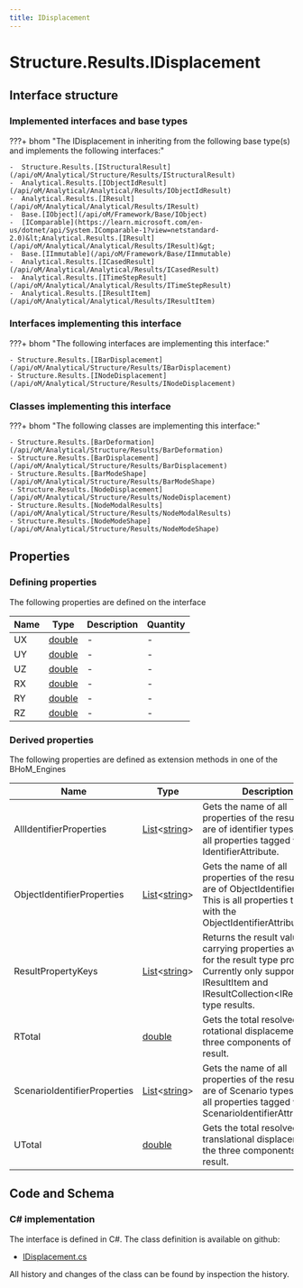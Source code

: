 ```yaml
---
title: IDisplacement
---
```


# Structure.Results.IDisplacement



## Interface structure

### Implemented interfaces and base types

???+ bhom "The IDisplacement in inheriting from the following base type(s) and implements the following interfaces:"

    -  Structure.Results.[IStructuralResult](/api/oM/Analytical/Structure/Results/IStructuralResult)
    -  Analytical.Results.[IObjectIdResult](/api/oM/Analytical/Analytical/Results/IObjectIdResult)
    -  Analytical.Results.[IResult](/api/oM/Analytical/Analytical/Results/IResult)
    -  Base.[IObject](/api/oM/Framework/Base/IObject)
    -  [IComparable](https://learn.microsoft.com/en-us/dotnet/api/System.IComparable-1?view=netstandard-2.0)&lt;Analytical.Results.[IResult](/api/oM/Analytical/Analytical/Results/IResult)&gt;
    -  Base.[IImmutable](/api/oM/Framework/Base/IImmutable)
    -  Analytical.Results.[ICasedResult](/api/oM/Analytical/Analytical/Results/ICasedResult)
    -  Analytical.Results.[ITimeStepResult](/api/oM/Analytical/Analytical/Results/ITimeStepResult)
    -  Analytical.Results.[IResultItem](/api/oM/Analytical/Analytical/Results/IResultItem)


### Interfaces implementing this interface

???+ bhom "The following interfaces are implementing this interface:"

    - Structure.Results.[IBarDisplacement](/api/oM/Analytical/Structure/Results/IBarDisplacement)
    - Structure.Results.[INodeDisplacement](/api/oM/Analytical/Structure/Results/INodeDisplacement)


### Classes implementing this interface

???+ bhom "The following classes are implementing this interface:"

    - Structure.Results.[BarDeformation](/api/oM/Analytical/Structure/Results/BarDeformation)
    - Structure.Results.[BarDisplacement](/api/oM/Analytical/Structure/Results/BarDisplacement)
    - Structure.Results.[BarModeShape](/api/oM/Analytical/Structure/Results/BarModeShape)
    - Structure.Results.[NodeDisplacement](/api/oM/Analytical/Structure/Results/NodeDisplacement)
    - Structure.Results.[NodeModalResults](/api/oM/Analytical/Structure/Results/NodeModalResults)
    - Structure.Results.[NodeModeShape](/api/oM/Analytical/Structure/Results/NodeModeShape)


## Properties



### Defining properties

The following properties are defined on the interface

| Name             | Type             | Description      | Quantity         |
|------------------|------------------|------------------|------------------|
| UX | [double](https://learn.microsoft.com/en-us/dotnet/api/System.Double?view=netstandard-2.0) | - | - |
| UY | [double](https://learn.microsoft.com/en-us/dotnet/api/System.Double?view=netstandard-2.0) | - | - |
| UZ | [double](https://learn.microsoft.com/en-us/dotnet/api/System.Double?view=netstandard-2.0) | - | - |
| RX | [double](https://learn.microsoft.com/en-us/dotnet/api/System.Double?view=netstandard-2.0) | - | - |
| RY | [double](https://learn.microsoft.com/en-us/dotnet/api/System.Double?view=netstandard-2.0) | - | - |
| RZ | [double](https://learn.microsoft.com/en-us/dotnet/api/System.Double?view=netstandard-2.0) | - | - |


### Derived properties

The following properties are defined as extension methods in one of the BHoM_Engines

| Name             | Type             | Description      | Quantity         | Engine           |
|------------------|------------------|------------------|------------------|------------------|
| AllIdentifierProperties | [List](https://learn.microsoft.com/en-us/dotnet/api/System.Collections.Generic.List-1?view=netstandard-2.0)&lt;[string](https://learn.microsoft.com/en-us/dotnet/api/System.String?view=netstandard-2.0)&gt; | Gets the name of all properties of the result that are of identifier types. This is all properties tagged with any IdentifierAttribute. | - | Results_Engine |
| ObjectIdentifierProperties | [List](https://learn.microsoft.com/en-us/dotnet/api/System.Collections.Generic.List-1?view=netstandard-2.0)&lt;[string](https://learn.microsoft.com/en-us/dotnet/api/System.String?view=netstandard-2.0)&gt; | Gets the name of all properties of the result that are of ObjectIdentifier types. This is all properties tagged with the ObjectIdentifierAttribute. | - | Results_Engine |
| ResultPropertyKeys | [List](https://learn.microsoft.com/en-us/dotnet/api/System.Collections.Generic.List-1?view=netstandard-2.0)&lt;[string](https://learn.microsoft.com/en-us/dotnet/api/System.String?view=netstandard-2.0)&gt; | Returns the result value carrying properties available for the result type provided. Currently only supported for IResultItem and IResultCollection&lt;IResultItem&gt; type results. | - | Results_Engine |
| RTotal | [double](https://learn.microsoft.com/en-us/dotnet/api/System.Double?view=netstandard-2.0) | Gets the total resolved rotational displacement of the three components of the result. | [Angle](/api/oM/Dimensional/Quantities/Attributes/Angle) [rad] | Structure_Engine |
| ScenarioIdentifierProperties | [List](https://learn.microsoft.com/en-us/dotnet/api/System.Collections.Generic.List-1?view=netstandard-2.0)&lt;[string](https://learn.microsoft.com/en-us/dotnet/api/System.String?view=netstandard-2.0)&gt; | Gets the name of all properties of the result that are of Scenario types. This is all properties tagged with the ScenarioIdentifierAttribute. | - | Results_Engine |
| UTotal | [double](https://learn.microsoft.com/en-us/dotnet/api/System.Double?view=netstandard-2.0) | Gets the total resolved translational displacement of the three components of the result. | [Length](/api/oM/Dimensional/Quantities/Attributes/Length) [m] | Structure_Engine |


## Code and Schema

### C# implementation

The interface is defined in C#. The class definition is available on github:

- [IDisplacement.cs](https://github.com/BHoM/BHoM/blob/develop/Structure_oM/Results\IDisplacement.cs)

All history and changes of the class can be found by inspection the history.
